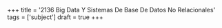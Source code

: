 +++
title = '2136 Big Data Y Sistemas De Base De Datos No Relacionales'
tags = ['subject']
draft = true
+++
